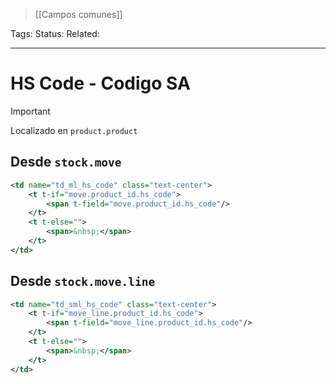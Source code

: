 > [[Campos comunes]]

Tags: 
Status: 
Related: 

___

# HS Code - Codigo SA

> [!IMPORTANT]
> Localizado en `product.product`

## Desde `stock.move`
```xml
<td name="td_ml_hs_code" class="text-center">
    <t t-if="move.product_id.hs_code">
        <span t-field="move.product_id.hs_code"/>
    </t>
    <t t-else="">
        <span>&nbsp;</span>
    </t>
</td>
```

## Desde `stock.move.line`
```xml
<td name="td_sml_hs_code" class="text-center">
    <t t-if="move_line.product_id.hs_code">
        <span t-field="move_line.product_id.hs_code"/>
    </t>
    <t t-else="">
        <span>&nbsp;</span>
    </t>
</td>
```

